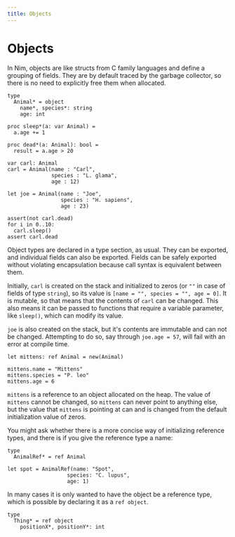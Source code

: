 ```yaml
---
title: Objects
---
```

# Objects

In Nim, objects are like structs from C family languages and define a grouping of fields. They are by default traced by the garbage collector, so there is no need to explicitly free them when allocated.

``` nimrod
type
  Animal* = object
    name*, species*: string
    age: int

proc sleep*(a: var Animal) =
  a.age += 1

proc dead*(a: Animal): bool =
  result = a.age > 20

var carl: Animal
carl = Animal(name : "Carl",
              species : "L. glama",
              age : 12)

let joe = Animal(name : "Joe",
                 species : "H. sapiens",
                 age : 23)

assert(not carl.dead)
for i in 0..10:
  carl.sleep()
assert carl.dead
```

Object types are declared in a type section, as usual. They can be exported, and individual fields can also be exported. Fields can be safely exported without violating encapsulation because call syntax is equivalent between them.

Initially, `carl` is created on the stack and initialized to zeros (or `""` in case of fields of type `string`), so its value is `[name = "", species = "", age = 0]`. It is mutable, so that means that the contents of `carl` can be changed. This also means it can be passed to functions that require a variable parameter, like `sleep()`, which can modify its value.

`joe` is also created on the stack, but it's contents are immutable and can not be changed. Attempting to do so, say through `joe.age = 57`, will fail with an error at compile time.

``` nimrod
let mittens: ref Animal = new(Animal)

mittens.name = "Mittens"
mittens.species = "P. leo"
mittens.age = 6
```

`mittens` is a reference to an object allocated on the heap. The value of `mittens` cannot be changed, so `mittens` can never point to anything else, but the value that `mittens` is pointing at can and is changed from the default initialization value of zeros.

You might ask whether there is a more concise way of initializing  reference types, and there is if you give the reference type a name:

``` nimrod
type
  AnimalRef* = ref Animal

let spot = AnimalRef(name: "Spot",
                   species: "C. lupus",
                   age: 1)
```

In many cases it is only wanted to have the object be a reference type, which is possible by declaring it as a `ref object`.

``` nimrod
type
  Thing* = ref object
    positionX*, positionY*: int
```
